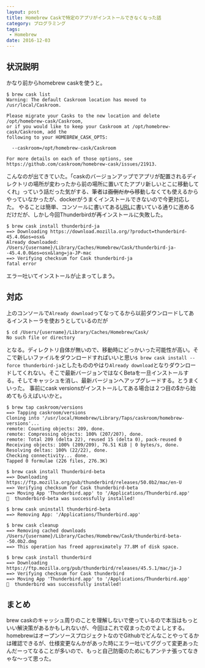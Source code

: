 ```yaml
---
layout: post
title: Homebrew Caskで特定のアプリがインストールできなくなった話
category: プログラミング
tags:
 - Homebrew
date: 2016-12-03
---
```

## 状況説明
かなり前からhomebrew caskを使うと。

```
$ brew cask list
Warning: The default Caskroom location has moved to /usr/local/Caskroom.

Please migrate your Casks to the new location and delete /opt/homebrew-cask/Caskroom,
or if you would like to keep your Caskroom at /opt/homebrew-cask/Caskroom, add the
following to your HOMEBREW_CASK_OPTS:

  --caskroom=/opt/homebrew-cask/Caskroom

For more details on each of those options, see https://github.com/caskroom/homebrew-cask/issues/21913.
```

こんなのが出てきていた。「caskのバージョンアップでアプリが配置されるディレクトリの場所が変わったから前の場所に置いてたアプリ新しいとこに移動してくれ」っていう話だった気がする、筆者は<s>面倒だから</s>移動しなくても使えるからやっていなかったが、dockerがうまくインストールできないので今更対応した。
やることは簡単、コンソールに書いてある[URL](https://github.com/caskroom/homebrew-cask/issues/21913)に書いている通りに進めるだけだが、しかし今回Thunderbirdが再インストールに失敗した。

```
$ brew cask install thunderbird-ja
==> Downloading https://download.mozilla.org/?product=thunderbird-45.4.0&os=osx&
Already downloaded: /Users/{username}/Library/Caches/Homebrew/Cask/thunderbird-ja--45.4.0.0&os=osx&lang=ja-JP-mac
==> Verifying checksum for Cask thunderbird-ja
fatal error
```

エラー吐いてインストールが止まってしまう。

## 対応
上のコンソールで```Already download```ってなってるから以前ダウンロードしてあるインストーラを使おうとしているのだが

```
$ cd /Users/{username}/Library/Caches/Homebrew/Cask/
No such file or directory
```

となる。ディレクトリ自体が無いので、移動時にどっかいった可能性が高い。そこで新しいファイルをダウンロードすればいいと思い```$ brew cask install --force thunderbird-ja```としたもののやはり```Already download```となりダウンロードしてくれない。そこで最新バージョンではなくBetaを一旦インストールする。そしてキャッシュを消し、最新バージョンへアップグレードする。とうまくいった。
事前にcask versionsがインストールしてある場合は２つ目の$から始めてもらえばいいかと。
```
$ brew tap caskroom/versions
==> Tapping caskroom/versions
Cloning into '/usr/local/Homebrew/Library/Taps/caskroom/homebrew-versions'...
remote: Counting objects: 209, done.
remote: Compressing objects: 100% (207/207), done.
remote: Total 209 (delta 22), reused 15 (delta 0), pack-reused 0
Receiving objects: 100% (209/209), 76.51 KiB | 0 bytes/s, done.
Resolving deltas: 100% (22/22), done.
Checking connectivity... done.
Tapped 0 formulae (226 files, 276.3K)

$ brew cask install Thunderbird-beta
==> Downloading https://ftp.mozilla.org/pub/thunderbird/releases/50.0b2/mac/en-U
==> Verifying checksum for Cask thunderbird-beta
==> Moving App 'Thunderbird.app' to '/Applications/Thunderbird.app'
🍺  thunderbird-beta was successfully installed!

$ brew cask uninstall thunderbird-beta
==> Removing App: '/Applications/Thunderbird.app'

$ brew cask cleanup
==> Removing cached downloads
/Users/{username}/Library/Caches/Homebrew/Cask/thunderbird-beta--50.0b2.dmg
==> This operation has freed approximately 77.8M of disk space.

$ brew cask install thunderbird
==> Downloading https://ftp.mozilla.org/pub/thunderbird/releases/45.5.1/mac/ja-J
==> Verifying checksum for Cask thunderbird
==> Moving App 'Thunderbird.app' to '/Applications/Thunderbird.app'
🍺  thunderbird was successfully installed!
```

## まとめ
brew caskのキャッシュ周りのことを理解しないで使っているので本当はもっといい解決策があるかもしれないが、今回はこれで収まったのでよしとする。
homebrewはオープンソースプロジェクトなのでGithubでどんなことやってるかは確認できるが、仕様変更なんかがあった時にエラー吐いてググって変更あったんだーってなることが多いので、もっと自己防衛のためにもアンテナ張ってなきゃな〜って思った。
